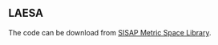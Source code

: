## LAESA
The code can be download from [SISAP Metric Space Library](http://www.sisap.org/metricspaceslibrary.html "SISAP Metric Space Library").
